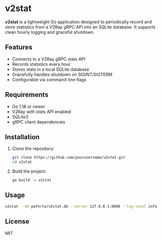 # v2stat

**v2stat** is a lightweight Go application designed to periodically record and store statistics from a V2Ray gRPC API into an SQLite database. It supports clean hourly logging and graceful shutdown.

## Features

- Connects to a V2Ray gRPC stats API
- Records statistics every hour
- Stores stats in a local SQLite database
- Gracefully handles shutdown on SIGINT/SIGTERM
- Configurable via command-line flags

## Requirements

- Go 1.18 or newer
- V2Ray with stats API enabled
- SQLite3
- gRPC client dependencies

## Installation

1. Clone the repository:
    ```bash
    git clone https://github.com/yourusername/v2stat.git
    cd v2stat
    ```

2. Build the project:
    ```bash
    go build -o v2stat
    ```

## Usage

```bash
v2stat --db path/to/v2stat.db --server 127.0.0.1:8080 --log-level info
```

## License

MIT
